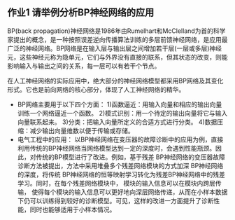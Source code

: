 ## 作业1 请举例分析BP神经网络的应用
BP(back propagation)神经网络是1986年由Rumelhart和McClelland为首的科学家提出的概念，是一种按照误差逆向传播算法训练的多层前馈神经网络，是应用最广泛的神经网络。BP网络是在输入层与输出层之间增加若干层(一层或多层)神经元，这些神经元称为隐单元，它们与外界没有直接的联系，但其状态的改变，则能影响输入与输出之间的关系，每一层可以有若干个节点。

在人工神经网络的实际应用中，绝大部分的神经网络模型都采用BP网络及其变化形式。它也是前向网络的核心部分，体现了人工神经网络的精华。
  * BP网络主要用于以下四个方面：
    1)函数逼近：用输入向量和相应的输出向量训练一个网络逼近一个函数。
    2)模式识别：用一个待定的输出向量将它与输入向量联系起来。
    3)分类：把输入向量所定义的合适方式进行分类。
    4)数据压缩：减少输出向量维数以便于传输或存储。
* 电气工程中的应用：
    以BP神经网络在变压器的故障诊断中的应用为例，直接利用传统的BP神经网络当网络模型达到一定的深度时，会遇到性能瓶颈。因此，对传统的BP模型进行了改进。例如，基于残差 BP神经网络的变压器故障诊断方法被提出，方法中采用堆叠多个残差网络模块的方式加深 BP神经网络的深度，将传统 BP神经网络的恒等映射学习转化为残差BP神经网络中的残差学习。同时，在每个残差网络模块中， 模块的输入信息可以在模块内跨层传输， 使得每个模块的输入信息可以更好地向深层网络传递，从而在小样本数据下仍可以训练得到较好的诊断模型。可见，这样的改进一方面提升了诊断性能，同时也能够适用于小样本情况。
